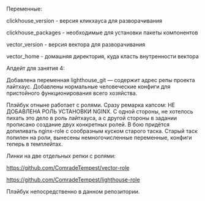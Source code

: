Переменные:

clickhouse_version - версия кликхауса для разворачивания

clickhouse_packages - необходимые для установки пакеты компонентов

vector_version - версия вектора для разворачивания

vector_home - домашняя директория, куда класть внутренности вектора

Апдейт для занятия 4:

Добавлена переменная lighthouse_git — содержит адрес репы проекта лайтхаус.
Добавлены нормальные человеческие конфиги для пристойного функционирования всего хозяйства.

Плэйбук отныне работает с ролями. Сразу ремарка капсом: НЕ ДОБАВЛЕНА РОЛЬ УСТАНОВКИ NGINX. С одной стороны, не хотелось пихать это дело в роль лайтхауса, а с другой стороны в задании прописано создание двух конкретных ролей. В бою придётся допиливать nginx-role с сообразным куском старого таска.
Старый таск попилен на роли, вынесены немногочисленные переменные, конфиги теперь в темплейтах.

Линки на две отдельных репки с ролями:

https://github.com/ComradeTempest/vector-role

https://github.com/ComradeTempest/lighthouse-role

Плэйбук непосредственно в данном репозитории.
